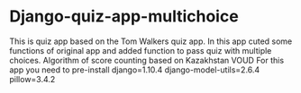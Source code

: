 # Django-quiz-app-multichoice
This is quiz app based on the Tom Walkers quiz app.
In this app cuted some functions of original app and added function to pass quiz with multiple choices.
Algorithm of score counting based on Kazakhstan VOUD
For this app you need to pre-install
django=1.10.4
django-model-utils=2.6.4
pillow=3.4.2



